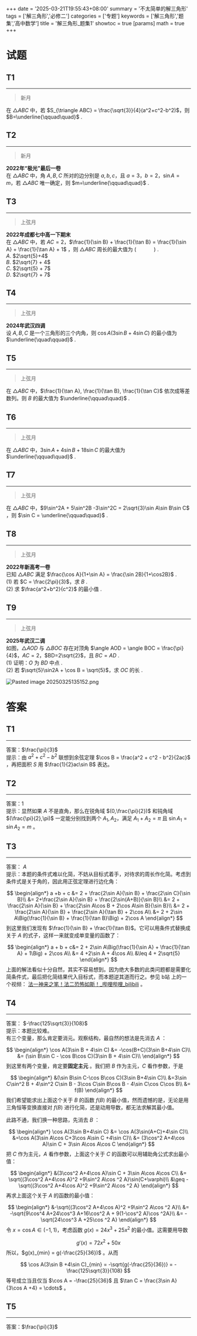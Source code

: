 +++
date = '2025-03-21T19:55:43+08:00'
summary = '不太简单的解三角形'
tags = ['解三角形','必修二']
categories = ['专题']
keywords = ['解三角形','题集','高中数学']
title = '解三角形_题集1'
showtoc = true
[params]
    math = true
+++

# 试题

## T1
--------
> 新月

在 $\triangle ABC$ 中，若 $S_{\triangle ABC} = \frac{\sqrt{3}}{4}(a^2+c^2-b^2)$，则 $B=\underline{\qquad\quad}$ .     

## T2
------
> 新月


**2022年“极光”最后一卷**                 
在 $\triangle ABC$ 中，角 $A,B,C$ 所对的边分别是 $a,b,c$，且 $a=3$，$b=2$，$\sin A = m$，若 $\triangle ABC$ 唯一确定，则 $m=\underline{\qquad\quad}$ .                                     

## T3
-------
> 上弦月

**2022年成都七中高一下期末**                    
在 $\triangle ABC$ 中，若 $AC = 2$，$\frac{1}{\sin B} + \frac{1}{\tan B} = \frac{1}{\sin A} + \frac{1}{\tan A} + 1$ ，则 $\triangle ABC$ 周长的最大值为 $(\qquad\quad)$ .           
$A.$ $2\sqrt{5}+4$   
$B.$ $2\sqrt{7} + 4$   
$C.$ $2\sqrt{5} + 7$   
$D.$ $2\sqrt{7} + 7$   


## T4
-------
> 上弦月

**2024年武汉四调**                                 
设 $A,B,C$ 是一个三角形的三个内角，则 $\cos A(3\sin B + 4\sin C)$ 的最小值为 $\underline{\quad\qquad}$  .          


## T5
---------
> 上弦月

在 $\triangle ABC$ 中，$\frac{1}{\tan A}, \frac{1}{\tan B}, \frac{1}{\tan C}$ 依次成等差数列。则 $B$ 的最大值为 $\underline{\qquad\quad}$ .             


## T6
-------
> 上弦月

在 $\triangle ABC$ 中，$3\sin A + 4\sin B + 18\sin C$ 的最大值为 $\underline{\qquad\quad}$ .    


## T7
-------
> 上弦月

在 $\triangle ABC$ 中，$9\sin^2A + 5\sin^2B -3\sin^2C = 2\sqrt{3}\sin A\sin B\sin C$ ，则 $\sin C = \underline{\qquad\quad}$ .   


## T8
---------
> 上弦月

**2022年新高考一卷**               
已知 $\triangle ABC$ 满足 $\frac{\cos A}{1+\sin A} = \frac{\sin 2B}{1+\cos2B}$ .           
(1) 若 $C = \frac{2\pi}{3}$，求 $B$ .        
(2) 求 $\frac{a^2+b^2}{c^2}$ 的最小值 .          


## T9
---------
> 上弦月

**2025年武汉二调**                                 
如图，$\triangle AOD$ 与 $\triangle BOC$ 存在对顶角 $\angle AOD = \angle BOC = \frac{\pi}{4}$，$AC=2$，$BD=2\sqrt{2}$，且 $BC = AD$ .         
(1) 证明：$O$ 为 $BD$ 中点 .          
(2) 若 $\sqrt{5}\sin2A + \cos B = \sqrt{5}$，求 $OC$ 的长 .          

![Pasted image 20250325135152.png](https://img.picui.cn/free/2025/03/25/67e2448e9e0c1.png)



# 答案

## T1
--------
答案：$\frac{\pi}{3}$        
提示：由 $a^2 + c^2 - b^2$ 联想到余弦定理 $\cos B = \frac{a^2 + c^2 - b^2}{2ac}$ ，再把面积 $S$ 用 $\frac{1}{2}ac\sin B$ 表达。      


## T2
---------
答案：$1$        
提示：显然如果 $A$ 不是直角，那么在锐角域 $(0,\frac{\pi}{2})$ 和钝角域 $(\frac{\pi}{2},\pi)$ 一定能分别找到两个 $A_1,A_2$，满足 $A_1 + A_2 = \pi$ 且 $\sin A_1 = \sin A_2 = m$ 。                          


## T3
-----------
答案： $A$          
提示：本题的条件式难以化简，不妨从目标式着手，对待求的周长作化简。考虑到条件式是关于角的，因此用正弦定理进行边化角：

$$
\begin{align*}
a +b + c &= 2 + \frac{2\sin A}{\sin B} + \frac{2\sin C}{\sin B}\\
&= 2+\frac{2\sin A}{\sin B} + \frac{2\sin(A+B)}{\sin B}\\
&= 2 + \frac{2\sin A}{\sin B} + \frac{2\sin A\cos B + 2\cos A\sin B}{\sin B}\\
&= 2 + \frac{2\sin A}{\sin B} + \frac{2\sin A}{\tan B} + 2\cos A\\
&= 2 + 2\sin A\Big(\frac{1}{\sin B} + \frac{1}{\tan B}\Big) + 2\cos A
\end{align*}
$$
到这里我们发现有 $\frac{1}{\sin B} + \frac{1}{\tan B}$。它可以用条件式替换成关于 $A$ 的式子，这样一来就变成单变量的函数了：

$$
\begin{align*}
a + b + c&= 2 + 2\sin A\Big(\frac{1}{\sin A} + \frac{1}{\tan A} + 1\Big) + 2\cos A\\
&= 4 +2\sin A +  4\cos A\\
&\leq 4 + 2\sqrt{5}
\end{align*}
$$
上面的解法看似十分自然，其实不容易想到。因为绝大多数的此类问题都是需要化简条件式，最后把化简结果代入目标式，而本题逆其道而行之。参见 b站 上的一个视频： [法一神来之笔！法二恐怖如斯！_哔哩哔哩_bilibili](https://www.bilibili.com/video/BV1us4y1c7t1?spm_id_from=333.788.recommend_more_video.1&vd_source=e5c3c6df9632109b43734c40eacd4c46)  。



## T4
--------
答案： $-\frac{125\sqrt{3}}{108}$                        
提示：本题比较难。                      
有三个变量，那么肯定要消元。观察结构，最自然的想法是先消去 $A$ ：

$$
\begin{align*}
\cos A(3\sin B + 4\sin C) &= -\cos(B+C)(3\sin B+4\sin C)\\
&= (\sin B\sin C - \cos B\cos C)(3\sin B + 4\sin C)\\
\end{align*}
$$
到这里有两个变量，肯定要**固定主元** 。我们把 $B$ 作为主元，$C$ 看作参数，于是

$$
\begin{align*}
&(\sin B\sin C-\cos B\cos C)(3\sin B+4\sin C)\\
&=3\sin C\sin^2 B + 4\sin^2 C\sin B - 3\cos C\sin B\cos B - 4\sin C\cos C\cos B\\
&= f(B)
\end{align*}
$$
我们希望能求出上面这个关于 $B$ 的函数 $f(B)$ 的最小值，然而遗憾的是，无论是用三角恒等变换直接对 $f(B)$ 进行化简，还是动用导数，都无法求解其最小值。      
      
此路不通，我们换一种思路，先消去 $B$ ：

$$
\begin{align*}
\cos A(3\sin B+4\sin C) &= \cos A(3\sin(A+C)+4\sin C)\\
&=\cos A(3\sin A\cos C+3\cos A\sin C +4\sin C)\\
&= (3\cos^2 A+4\cos A)\sin C + 3\sin A\cos A\cos C
\end{align*}
$$
把 $C$ 作为主元，$A$ 看作参数，上面这个关于 $C$ 的函数可以用辅助角公式求出最小值：

$$
\begin{align*}
&(3\cos^2 A+4\cos A)\sin C + 3\sin A\cos A\cos C\\
&= \sqrt{(3\cos^2 A+4\cos A)^2 +9\sin^2 A\cos ^2 A}\sin(C+\varphi)\\
&\geq -\sqrt{(3\cos^2 A+4\cos A)^2 +9\sin^2 A\cos ^2 A}
\end{align*}
$$
再求上面这个关于 $A$ 的函数的最小值：

$$
\begin{align*}
 &-\sqrt{(3\cos^2 A+4\cos A)^2 +9\sin^2 A\cos ^2 A}\\
 &= -\sqrt{9\cos^4 A+24\cos^3 A+16\cos^2 A + 9(1-\cos^2 A)\cos ^2A}\\
 &= -\sqrt{24\cos^3 A +25\cos ^2 A}
\end{align*}
$$
令 $x = \cos A\in(-1,1)$，考虑函数 $g(x) = 24x^3 +25x^2$ 的最小值。这需要用导数

$$
g'(x) = 72x^2 + 50 x
$$
所以，$g(x)_{min} = g(-\frac{25}{36})$ 。从而 

$$
\cos A(3\sin B +4\sin C)_{min} = -\sqrt{g(-\frac{25}{36})} = -\frac{125\sqrt{3}}{108}
$$
等号成立当且仅当 $\cos A = -\frac{25}{36}$ 且 $\tan C = \frac{3\sin A}{3\cos A +4} = \cdots$  。                



## T5
-------
答案：$\frac{\pi}{3}$              